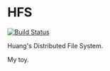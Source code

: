 # HFS

[![Build Status](https://travis-ci.org/jiajunhuang/hfs.svg?branch=master)](https://travis-ci.org/jiajunhuang/hfs)

Huang's Distributed File System.

My toy.
